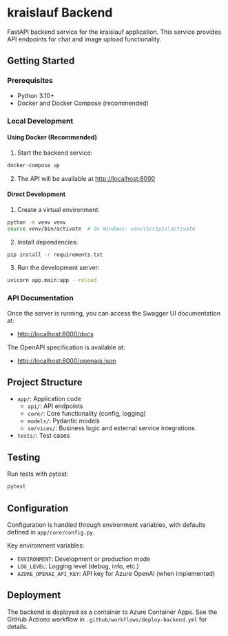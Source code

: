 # kraislauf Backend

FastAPI backend service for the kraislauf application. This service provides API endpoints for chat and image upload functionality.

## Getting Started

### Prerequisites

- Python 3.10+
- Docker and Docker Compose (recommended)

### Local Development

#### Using Docker (Recommended)

1. Start the backend service:

```bash
docker-compose up
```

2. The API will be available at <http://localhost:8000>

#### Direct Development

1. Create a virtual environment:

```bash
python -m venv venv
source venv/bin/activate  # On Windows: venv\Scripts\activate
```

2. Install dependencies:

```bash
pip install -r requirements.txt
```

3. Run the development server:

```bash
uvicorn app.main:app --reload
```

### API Documentation

Once the server is running, you can access the Swagger UI documentation at:

- <http://localhost:8000/docs>

The OpenAPI specification is available at:

- <http://localhost:8000/openapi.json>

## Project Structure

- `app/`: Application code
  - `api/`: API endpoints
  - `core/`: Core functionality (config, logging)
  - `models/`: Pydantic models
  - `services/`: Business logic and external service integrations
- `tests/`: Test cases

## Testing

Run tests with pytest:

```bash
pytest
```

## Configuration

Configuration is handled through environment variables, with defaults defined in `app/core/config.py`.

Key environment variables:

- `ENVIRONMENT`: Development or production mode
- `LOG_LEVEL`: Logging level (debug, info, etc.)
- `AZURE_OPENAI_API_KEY`: API key for Azure OpenAI (when implemented)

## Deployment

The backend is deployed as a container to Azure Container Apps. See the GitHub Actions workflow in `.github/workflows/deploy-backend.yml` for details.
